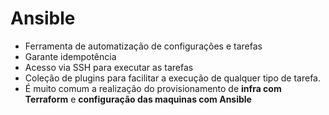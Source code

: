 # Ansible
- Ferramenta de automatização de configurações e tarefas
- Garante idempotência
- Acesso via SSH para executar as tarefas
- Coleção de plugins para facilitar a execução de qualquer tipo de tarefa.
- É muito comum a realização do provisionamento de **infra com Terraform** e **configuração das maquinas com Ansible**